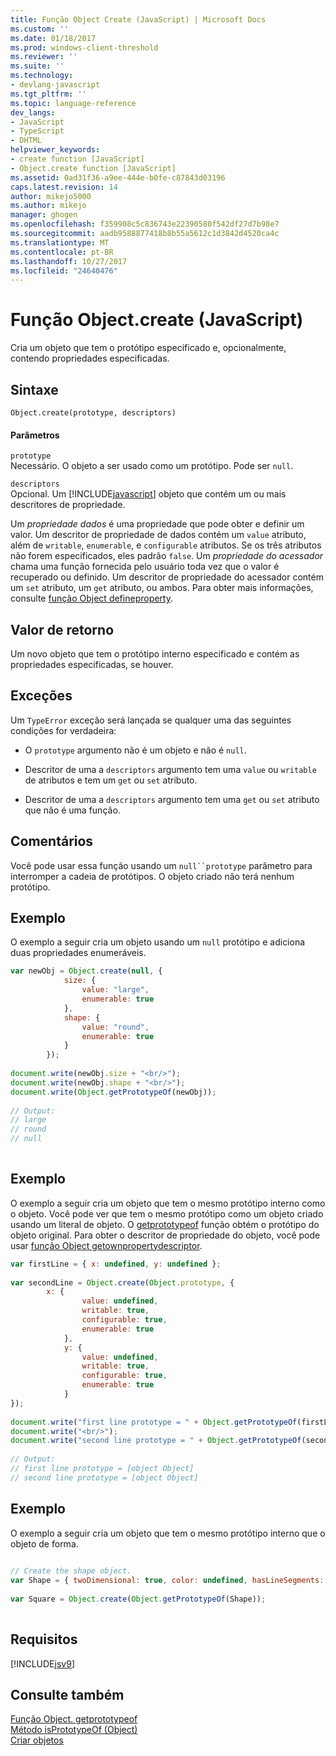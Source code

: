 ```yaml
---
title: Função Object Create (JavaScript) | Microsoft Docs
ms.custom: ''
ms.date: 01/18/2017
ms.prod: windows-client-threshold
ms.reviewer: ''
ms.suite: ''
ms.technology:
- devlang-javascript
ms.tgt_pltfrm: ''
ms.topic: language-reference
dev_langs:
- JavaScript
- TypeScript
- DHTML
helpviewer_keywords:
- create function [JavaScript]
- Object.create function [JavaScript]
ms.assetid: 0ad31f36-a9ee-444e-b0fe-c87843d03196
caps.latest.revision: 14
author: mikejo5000
ms.author: mikejo
manager: ghogen
ms.openlocfilehash: f359908c5c836743e22390580f542df27d7b98e7
ms.sourcegitcommit: aadb9588877418b8b55a5612c1d3842d4520ca4c
ms.translationtype: MT
ms.contentlocale: pt-BR
ms.lasthandoff: 10/27/2017
ms.locfileid: "24640476"
---
```

# <a name="objectcreate-function-javascript"></a>Função Object.create (JavaScript)
Cria um objeto que tem o protótipo especificado e, opcionalmente, contendo propriedades especificadas.  
  
## <a name="syntax"></a>Sintaxe  
  
```  
Object.create(prototype, descriptors)  
```  
  
#### <a name="parameters"></a>Parâmetros  
 `prototype`  
 Necessário. O objeto a ser usado como um protótipo. Pode ser `null`.  
  
 `descriptors`  
 Opcional. Um [!INCLUDE[javascript](../../javascript/includes/javascript-md.md)] objeto que contém um ou mais descritores de propriedade.  
  
 Um *propriedade dados* é uma propriedade que pode obter e definir um valor. Um descritor de propriedade de dados contém um `value` atributo, além de `writable`, `enumerable`, e `configurable` atributos. Se os três atributos não forem especificados, eles padrão `false`. Um *propriedade do acessador* chama uma função fornecida pelo usuário toda vez que o valor é recuperado ou definido. Um descritor de propriedade do acessador contém um `set` atributo, um `get` atributo, ou ambos. Para obter mais informações, consulte [função Object defineproperty](../../javascript/reference/object-defineproperty-function-javascript.md).  
  
## <a name="return-value"></a>Valor de retorno  
 Um novo objeto que tem o protótipo interno especificado e contém as propriedades especificadas, se houver.  
  
## <a name="exceptions"></a>Exceções  
 Um `TypeError` exceção será lançada se qualquer uma das seguintes condições for verdadeira:  
  
-   O `prototype` argumento não é um objeto e não é `null`.  
  
-   Descritor de uma a `descriptors` argumento tem uma `value` ou `writable` de atributos e tem um `get` ou `set` atributo.  
  
-   Descritor de uma a `descriptors` argumento tem uma `get` ou `set` atributo que não é uma função.  
  
## <a name="remarks"></a>Comentários  
 Você pode usar essa função usando um `null``prototype` parâmetro para interromper a cadeia de protótipos. O objeto criado não terá nenhum protótipo.  
  
## <a name="example"></a>Exemplo  
 O exemplo a seguir cria um objeto usando um `null` protótipo e adiciona duas propriedades enumeráveis.  
  
```JavaScript  
var newObj = Object.create(null, {  
            size: {  
                value: "large",  
                enumerable: true  
            },  
            shape: {  
                value: "round",  
                enumerable: true  
            }  
        });  
  
document.write(newObj.size + "<br/>");  
document.write(newObj.shape + "<br/>");  
document.write(Object.getPrototypeOf(newObj));  
  
// Output:  
// large  
// round  
// null  
  
```  
  
## <a name="example"></a>Exemplo  
 O exemplo a seguir cria um objeto que tem o mesmo protótipo interno como o objeto. Você pode ver que tem o mesmo protótipo como um objeto criado usando um literal de objeto. O [getprototypeof](../../javascript/reference/object-getprototypeof-function-javascript.md) função obtém o protótipo do objeto original. Para obter o descritor de propriedade do objeto, você pode usar [função Object getownpropertydescriptor](../../javascript/reference/object-getownpropertydescriptor-function-javascript.md).  
  
```JavaScript  
var firstLine = { x: undefined, y: undefined };  
  
var secondLine = Object.create(Object.prototype, {  
        x: {  
                value: undefined,   
                writable: true,   
                configurable: true,   
                enumerable: true  
            },  
            y: {  
                value: undefined,   
                writable: true,   
                configurable: true,   
                enumerable: true  
            }  
});  
  
document.write("first line prototype = " + Object.getPrototypeOf(firstLine));  
document.write("<br/>");  
document.write("second line prototype = " + Object.getPrototypeOf(secondLine));  
  
// Output:  
// first line prototype = [object Object]  
// second line prototype = [object Object]  
```  
  
## <a name="example"></a>Exemplo  
 O exemplo a seguir cria um objeto que tem o mesmo protótipo interno que o objeto de forma.  
  
```JavaScript  
  
// Create the shape object.  
var Shape = { twoDimensional: true, color: undefined, hasLineSegments: undefined };  
  
var Square = Object.create(Object.getPrototypeOf(Shape));  
  
```  
  
## <a name="requirements"></a>Requisitos  
 [!INCLUDE[jsv9](../../javascript/includes/jsv9-md.md)]  
  
## <a name="see-also"></a>Consulte também  
 [Função Object. getprototypeof](../../javascript/reference/object-getprototypeof-function-javascript.md)   
 [Método isPrototypeOf (Object)](../../javascript/reference/isprototypeof-method-object-javascript.md)   
 [Criar objetos](../../javascript/creating-objects-javascript.md)